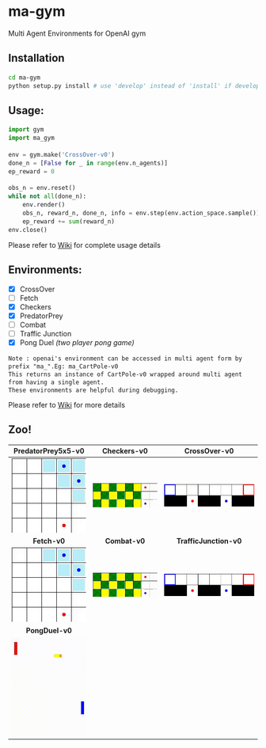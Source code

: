 # ma-gym
Multi Agent Environments for OpenAI gym

## Installation
```bash
cd ma-gym
python setup.py install # use 'develop' instead of 'install' if developing the package
```

## Usage:
```python
import gym
import ma_gym

env = gym.make('CrossOver-v0')
done_n = [False for _ in range(env.n_agents)]
ep_reward = 0

obs_n = env.reset()
while not all(done_n):
    env.render()
    obs_n, reward_n, done_n, info = env.step(env.action_space.sample())
    ep_reward += sum(reward_n)
env.close()
```

Please refer to [Wiki](https://github.com/koulanurag/ma-gym/wiki) for complete usage details

## Environments:
- [x] CrossOver
- [ ] Fetch
- [x] Checkers
- [x] PredatorPrey
- [ ] Combat
- [ ] Traffic Junction
- [x] Pong Duel _(two player pong game)_

```
Note : openai's environment can be accessed in multi agent form by prefix "ma_".Eg: ma_CartPole-v0
This returns an instance of CartPole-v0 wrapped around multi agent from having a single agent. 
These environments are helpful during debugging.
```

Please refer to [Wiki](https://github.com/koulanurag/ma-gym/wiki) for more details

## Zoo!
|PredatorPrey5x5-v0|Checkers-v0|CrossOver-v0|
| :----: |:----:|:---:|
|![PredatorPrey](static/gif/PredatorPrey5x5.gif)|![Checkers](static/gif/Checkers.gif)|![CrossOver](static/gif/CrossOver.gif)|
|__Fetch-v0__|__Combat-v0__|__TrafficJunction-v0__|
|![PredatorPrey](static/gif/PredatorPrey5x5.gif)|![Checkers](static/gif/Checkers.gif)|![CrossOver](static/gif/CrossOver.gif)|
|__PongDuel-v0__|||
|![PongDuel](static/gif/PongDuel.gif)|||




